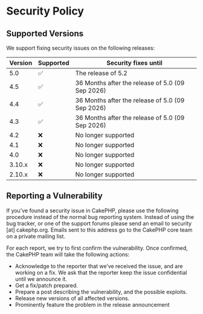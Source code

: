 # Security Policy

## Supported Versions

We support fixing security issues on the following releases:

| Version | Supported          | Security fixes until
| ------- | ------------------ | --------------------
| 5.0     | :white_check_mark: | The release of 5.2
| 4.5     | :white_check_mark: | 36 Months after the release of 5.0 (09 Sep 2026)
| 4.4     | :white_check_mark: | 36 Months after the release of 5.0 (09 Sep 2026)
| 4.3     | :white_check_mark: | 36 Months after the release of 5.0 (09 Sep 2026)
| 4.2     | :x:                | No longer supported
| 4.1     | :x:                | No longer supported
| 4.0     | :x:                | No longer supported
| 3.10.x  | :x:                | No longer supported
| 2.10.x  | :x:                | No longer supported

## Reporting a Vulnerability

If you’ve found a security issue in CakePHP, please use the following procedure
instead of the normal bug reporting system. Instead of using the bug tracker,
or one of the support forums please send an email to security [at] cakephp.org. Emails
sent to this address go to the CakePHP core team on a private mailing list.

For each report, we try to first confirm the vulnerability. Once confirmed,
the CakePHP team will take the following actions:

* Acknowledge to the reporter that we’ve received the issue, and are
  working on a fix. We ask that the reporter keep the issue confidential until we announce it.
* Get a fix/patch prepared.
* Prepare a post describing the vulnerability, and the possible exploits.
* Release new versions of all affected versions.
* Prominently feature the problem in the release announcement
